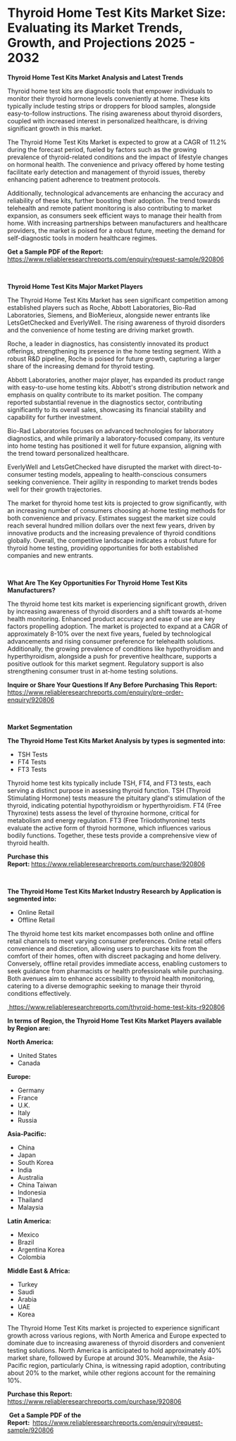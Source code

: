 <p><h1>Thyroid Home Test Kits Market Size: Evaluating its Market Trends, Growth, and Projections 2025 - 2032</h1></p><p><strong>Thyroid Home Test Kits Market Analysis and Latest Trends</strong></p>
<p><p>Thyroid home test kits are diagnostic tools that empower individuals to monitor their thyroid hormone levels conveniently at home. These kits typically include testing strips or droppers for blood samples, alongside easy-to-follow instructions. The rising awareness about thyroid disorders, coupled with increased interest in personalized healthcare, is driving significant growth in this market. </p><p>The Thyroid Home Test Kits Market is expected to grow at a CAGR of 11.2% during the forecast period, fueled by factors such as the growing prevalence of thyroid-related conditions and the impact of lifestyle changes on hormonal health. The convenience and privacy offered by home testing facilitate early detection and management of thyroid issues, thereby enhancing patient adherence to treatment protocols. </p><p>Additionally, technological advancements are enhancing the accuracy and reliability of these kits, further boosting their adoption. The trend towards telehealth and remote patient monitoring is also contributing to market expansion, as consumers seek efficient ways to manage their health from home. With increasing partnerships between manufacturers and healthcare providers, the market is poised for a robust future, meeting the demand for self-diagnostic tools in modern healthcare regimes.</p></p>
<p><strong>Get a Sample PDF of the Report:&nbsp;</strong> <a href="https://www.reliableresearchreports.com/enquiry/request-sample/920806?utm_campaign=2245&utm_medium=2&utm_source=Github&utm_content=ia&utm_term=17042025&utm_id=thyroid-home-test-kits">https://www.reliableresearchreports.com/enquiry/request-sample/920806</a></p>
<p>&nbsp;</p>
<p><strong>Thyroid Home Test Kits Major Market Players</strong></p>
<p><p>The Thyroid Home Test Kits Market has seen significant competition among established players such as Roche, Abbott Laboratories, Bio-Rad Laboratories, Siemens, and BioMerieux, alongside newer entrants like LetsGetChecked and EverlyWell. The rising awareness of thyroid disorders and the convenience of home testing are driving market growth.</p><p>Roche, a leader in diagnostics, has consistently innovated its product offerings, strengthening its presence in the home testing segment. With a robust R&D pipeline, Roche is poised for future growth, capturing a larger share of the increasing demand for thyroid testing.</p><p>Abbott Laboratories, another major player, has expanded its product range with easy-to-use home testing kits. Abbott's strong distribution network and emphasis on quality contribute to its market position. The company reported substantial revenue in the diagnostics sector, contributing significantly to its overall sales, showcasing its financial stability and capability for further investment.</p><p>Bio-Rad Laboratories focuses on advanced technologies for laboratory diagnostics, and while primarily a laboratory-focused company, its venture into home testing has positioned it well for future expansion, aligning with the trend toward personalized healthcare.</p><p>EverlyWell and LetsGetChecked have disrupted the market with direct-to-consumer testing models, appealing to health-conscious consumers seeking convenience. Their agility in responding to market trends bodes well for their growth trajectories.</p><p>The market for thyroid home test kits is projected to grow significantly, with an increasing number of consumers choosing at-home testing methods for both convenience and privacy. Estimates suggest the market size could reach several hundred million dollars over the next few years, driven by innovative products and the increasing prevalence of thyroid conditions globally. Overall, the competitive landscape indicates a robust future for thyroid home testing, providing opportunities for both established companies and new entrants.</p></p>
<p>&nbsp;</p>
<p><strong>What Are The Key Opportunities For Thyroid Home Test Kits Manufacturers?</strong></p>
<p><p>The thyroid home test kits market is experiencing significant growth, driven by increasing awareness of thyroid disorders and a shift towards at-home health monitoring. Enhanced product accuracy and ease of use are key factors propelling adoption. The market is projected to expand at a CAGR of approximately 8-10% over the next five years, fueled by technological advancements and rising consumer preference for telehealth solutions. Additionally, the growing prevalence of conditions like hypothyroidism and hyperthyroidism, alongside a push for preventive healthcare, supports a positive outlook for this market segment. Regulatory support is also strengthening consumer trust in at-home testing solutions.</p></p>
<p><strong>Inquire or Share Your Questions If Any Before Purchasing This Report:</strong> <a href="https://www.reliableresearchreports.com/enquiry/pre-order-enquiry/920806?utm_campaign=2245&utm_medium=2&utm_source=Github&utm_content=ia&utm_term=17042025&utm_id=thyroid-home-test-kits">https://www.reliableresearchreports.com/enquiry/pre-order-enquiry/920806</a></p>
<p>&nbsp;</p>
<p><strong>Market Segmentation</strong></p>
<p><strong>The Thyroid Home Test Kits Market Analysis by types is segmented into:</strong></p>
<p><ul><li>TSH Tests</li><li>FT4 Tests</li><li>FT3 Tests</li></ul></p>
<p><p>Thyroid home test kits typically include TSH, FT4, and FT3 tests, each serving a distinct purpose in assessing thyroid function. TSH (Thyroid Stimulating Hormone) tests measure the pituitary gland's stimulation of the thyroid, indicating potential hypothyroidism or hyperthyroidism. FT4 (Free Thyroxine) tests assess the level of thyroxine hormone, critical for metabolism and energy regulation. FT3 (Free Triiodothyronine) tests evaluate the active form of thyroid hormone, which influences various bodily functions. Together, these tests provide a comprehensive view of thyroid health.</p></p>
<p><strong>Purchase this Report:&nbsp;</strong><a href="https://www.reliableresearchreports.com/purchase/920806?utm_campaign=2245&utm_medium=2&utm_source=Github&utm_content=ia&utm_term=17042025&utm_id=thyroid-home-test-kits">https://www.reliableresearchreports.com/purchase/920806</a></p>
<p>&nbsp;</p>
<p><strong>The Thyroid Home Test Kits Market Industry Research by Application is segmented into:</strong></p>
<p><ul><li>Online Retail</li><li>Offline Retail</li></ul></p>
<p><p>The thyroid home test kits market encompasses both online and offline retail channels to meet varying consumer preferences. Online retail offers convenience and discretion, allowing users to purchase kits from the comfort of their homes, often with discreet packaging and home delivery. Conversely, offline retail provides immediate access, enabling customers to seek guidance from pharmacists or health professionals while purchasing. Both avenues aim to enhance accessibility to thyroid health monitoring, catering to a diverse demographic seeking to manage their thyroid conditions effectively.</p></p>
<p><a href="https://www.reliableresearchreports.com/thyroid-home-test-kits-r920806?utm_campaign=2245&utm_medium=2&utm_source=Github&utm_content=ia&utm_term=17042025&utm_id=thyroid-home-test-kits">&nbsp;https://www.reliableresearchreports.com/thyroid-home-test-kits-r920806</a></p>
<p><strong>In terms of Region, the Thyroid Home Test Kits Market Players available by Region are:</strong></p>
<p>
    <p> <strong> North America: </strong>
        <ul>
            <li>United States</li>
            <li>Canada</li>
        </ul>
        </p> 
    <p> <strong> Europe: </strong>
        <ul>
            <li>Germany</li>
            <li>France</li>
            <li>U.K.</li>
            <li>Italy</li>
            <li>Russia</li>
        </ul>
        </p> 
    <p> <strong> Asia-Pacific: </strong>
        <ul>
            <li>China</li>
            <li>Japan</li>
            <li>South Korea</li>
            <li>India</li>
            <li>Australia</li>
            <li>China Taiwan</li>
            <li>Indonesia</li>
            <li>Thailand</li>
            <li>Malaysia</li>
        </ul>
        </p> 
    <p> <strong> Latin America: </strong>
        <ul>
            <li>Mexico</li>
            <li>Brazil</li>
            <li>Argentina Korea</li>
            <li>Colombia</li>
        </ul>
        </p> 
    <p> <strong> Middle East & Africa: </strong>
        <ul>
            <li>Turkey</li>
            <li>Saudi</li>
            <li>Arabia</li>
            <li>UAE</li>
            <li>Korea</li>
        </ul>
    </p>
    </p>
<p><p>The Thyroid Home Test Kits market is projected to experience significant growth across various regions, with North America and Europe expected to dominate due to increasing awareness of thyroid disorders and convenient testing solutions. North America is anticipated to hold approximately 40% market share, followed by Europe at around 30%. Meanwhile, the Asia-Pacific region, particularly China, is witnessing rapid adoption, contributing about 20% to the market, while other regions account for the remaining 10%.</p></p>
<p><strong>Purchase this Report: </strong><a href="https://www.reliableresearchreports.com/purchase/920806?utm_campaign=2245&utm_medium=2&utm_source=Github&utm_content=ia&utm_term=17042025&utm_id=thyroid-home-test-kits">https://www.reliableresearchreports.com/purchase/920806</a></p>
<p>&nbsp;<strong>Get a Sample PDF of the Report:&nbsp;&nbsp;</strong><a href="https://www.reliableresearchreports.com/enquiry/request-sample/920806?utm_campaign=2245&utm_medium=2&utm_source=Github&utm_content=ia&utm_term=17042025&utm_id=thyroid-home-test-kits">https://www.reliableresearchreports.com/enquiry/request-sample/920806</a></p>
<p><strong></strong></p>
<p><p></p><p></p><p></p></p>